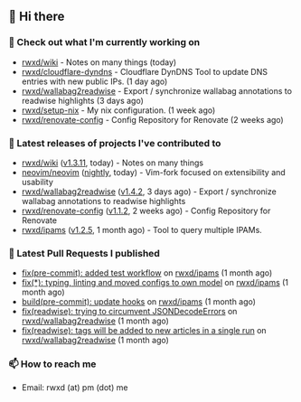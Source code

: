 ## 👋 Hi there

### 👷 Check out what I'm currently working on


- [rwxd/wiki](https://github.com/rwxd/wiki) - Notes on many things (today)
- [rwxd/cloudflare-dyndns](https://github.com/rwxd/cloudflare-dyndns) - Cloudflare DynDNS Tool to update DNS entries with new public IPs. (1 day ago)
- [rwxd/wallabag2readwise](https://github.com/rwxd/wallabag2readwise) - Export / synchronize wallabag annotations to readwise highlights (3 days ago)
- [rwxd/setup-nix](https://github.com/rwxd/setup-nix) - My nix configuration. (1 week ago)
- [rwxd/renovate-config](https://github.com/rwxd/renovate-config) - Config Repository for Renovate (2 weeks ago)

### 🔭 Latest releases of projects I've contributed to


- [rwxd/wiki](https://github.com/rwxd/wiki) ([v1.3.11](https://github.com/rwxd/wiki/releases/tag/v1.3.11), today) - Notes on many things
- [neovim/neovim](https://github.com/neovim/neovim) ([nightly](https://github.com/neovim/neovim/releases/tag/nightly), today) - Vim-fork focused on extensibility and usability
- [rwxd/wallabag2readwise](https://github.com/rwxd/wallabag2readwise) ([v1.4.2](https://github.com/rwxd/wallabag2readwise/releases/tag/v1.4.2), 3 days ago) - Export / synchronize wallabag annotations to readwise highlights
- [rwxd/renovate-config](https://github.com/rwxd/renovate-config) ([v1.1.2](https://github.com/rwxd/renovate-config/releases/tag/v1.1.2), 2 weeks ago) - Config Repository for Renovate
- [rwxd/ipams](https://github.com/rwxd/ipams) ([v1.2.5](https://github.com/rwxd/ipams/releases/tag/v1.2.5), 1 month ago) - Tool to query multiple IPAMs.

### 🔨 Latest Pull Requests I published


- [fix(pre-commit): added test workflow](https://github.com/rwxd/ipams/pull/17) on [rwxd/ipams](https://github.com/rwxd/ipams) (1 month ago)
- [fix(*): typing, linting and moved configs to own model](https://github.com/rwxd/ipams/pull/15) on [rwxd/ipams](https://github.com/rwxd/ipams) (1 month ago)
- [build(pre-commit): update hooks](https://github.com/rwxd/ipams/pull/12) on [rwxd/ipams](https://github.com/rwxd/ipams) (1 month ago)
- [fix(readwise): trying to circumvent JSONDecodeErrors](https://github.com/rwxd/wallabag2readwise/pull/22) on [rwxd/wallabag2readwise](https://github.com/rwxd/wallabag2readwise) (1 month ago)
- [fix(readwise): tags will be added to new articles in a single run](https://github.com/rwxd/wallabag2readwise/pull/20) on [rwxd/wallabag2readwise](https://github.com/rwxd/wallabag2readwise) (1 month ago)

### 📫 How to reach me

- Email: rwxd (at) pm (dot) me
